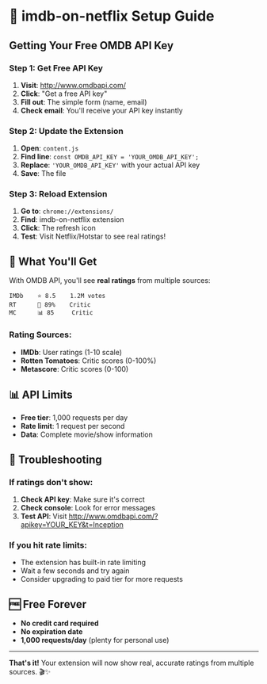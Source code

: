 # 🚀 imdb-on-netflix Setup Guide

## Getting Your Free OMDB API Key

### Step 1: Get Free API Key
1. **Visit**: http://www.omdbapi.com/
2. **Click**: "Get a free API key"
3. **Fill out**: The simple form (name, email)
4. **Check email**: You'll receive your API key instantly

### Step 2: Update the Extension
1. **Open**: `content.js`
2. **Find line**: `const OMDB_API_KEY = 'YOUR_OMDB_API_KEY';`
3. **Replace**: `'YOUR_OMDB_API_KEY'` with your actual API key
4. **Save**: The file

### Step 3: Reload Extension
1. **Go to**: `chrome://extensions/`
2. **Find**: imdb-on-netflix extension
3. **Click**: The refresh icon
4. **Test**: Visit Netflix/Hotstar to see real ratings!

## 🎯 What You'll Get

With OMDB API, you'll see **real ratings** from multiple sources:

```
IMDb    ⭐ 8.5    1.2M votes
RT      🍅 89%    Critic
MC      📊 85     Critic
```

### Rating Sources:
- **IMDb**: User ratings (1-10 scale)
- **Rotten Tomatoes**: Critic scores (0-100%)
- **Metascore**: Critic scores (0-100)

## 📊 API Limits
- **Free tier**: 1,000 requests per day
- **Rate limit**: 1 request per second
- **Data**: Complete movie/show information

## 🔧 Troubleshooting

### If ratings don't show:
1. **Check API key**: Make sure it's correct
2. **Check console**: Look for error messages
3. **Test API**: Visit http://www.omdbapi.com/?apikey=YOUR_KEY&t=Inception

### If you hit rate limits:
- The extension has built-in rate limiting
- Wait a few seconds and try again
- Consider upgrading to paid tier for more requests

## 🆓 Free Forever
- **No credit card required**
- **No expiration date**
- **1,000 requests/day** (plenty for personal use)

---

**That's it!** Your extension will now show real, accurate ratings from multiple sources. 🎬✨
